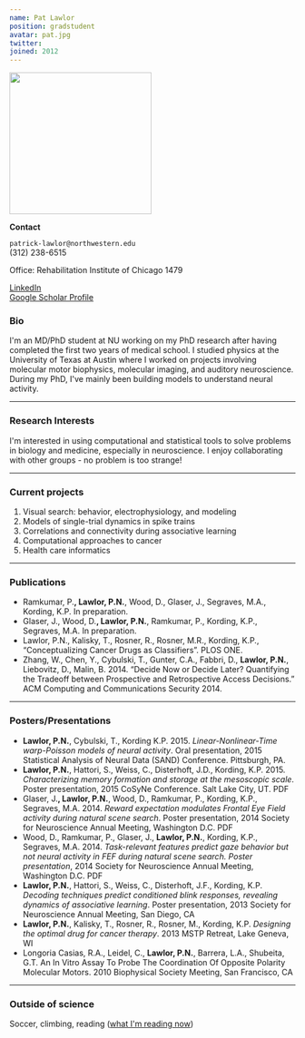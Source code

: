 ```yaml
---
name: Pat Lawlor
position: gradstudent
avatar: pat.jpg
twitter:
joined: 2012
---
```


<img width="250" src="{{site.baseurl}}/images/people/{{page.avatar}}">

**Contact**

<i class="fa fa-envelope-o"></i> `patrick-lawlor@northwestern.edu`<br>
<i class="fa fa-mobile"></i> (312) 238-6515

Office: Rehabilitation Institute of Chicago 1479

[<i class="fa fa-linkedin-square"></i> LinkedIn](https://www.linkedin.com/in/patrick-lawlor-0a13a31b)<br>
[<i class="fa fa-google"></i> Google Scholar Profile](https://scholar.google.com/citations?user=jjvixpcAAAAJ&hl=en)

### Bio

I'm an MD/PhD student at NU working on my PhD research after having completed the first two years of medical school. I studied physics at the University of Texas at Austin where I worked on projects involving molecular motor biophysics, molecular imaging, and auditory neuroscience. During my PhD, I've mainly been building models to understand neural activity.

<hr>

### Research Interests

I'm interested in using computational and statistical tools to solve problems in biology and medicine, especially in neuroscience. I enjoy collaborating with other groups - no problem is too strange!

<hr>

### Current projects

1. Visual search: behavior, electrophysiology, and modeling
2. Models of single-trial dynamics in spike trains
3. Correlations and connectivity during associative learning
4. Computational approaches to cancer
5. Health care informatics

<hr>

### Publications

- Ramkumar, P.**, Lawlor, P.N.**, Wood, D., Glaser, J., Segraves, M.A., Kording, K.P. In preparation.
- Glaser, J., Wood, D.**, Lawlor, P.N.**, Ramkumar, P., Kording, K.P., Segraves, M.A. In preparation.
- Lawlor, P.N., Kalisky, T., Rosner, R., Rosner, M.R., Kording, K.P., “Conceptualizing Cancer Drugs as Classifiers”. PLOS ONE.
- Zhang, W., Chen, Y., Cybulski, T., Gunter, C.A., Fabbri, D., **Lawlor, P.N.**, Liebovitz, D., Malin, B. 2014. “Decide Now or Decide Later? Quantifying the Tradeoff between Prospective and Retrospective Access Decisions.” ACM Computing and Communications Security 2014.

<hr>

### Posters/Presentations

- **Lawlor, P.N.**, Cybulski, T., Kording K.P. 2015. _Linear-Nonlinear-Time warp-Poisson models of neural activity_. Oral presentation, 2015 Statistical Analysis of Neural Data (SAND) Conference. Pittsburgh, PA.
- **Lawlor, P.N.**, Hattori, S., Weiss, C., Disterhoft, J.D., Kording, K.P. 2015. _Characterizing memory formation and storage at the mesoscopic scale_. Poster presentation, 2015 CoSyNe Conference. Salt Lake City, UT. PDF
- Glaser, J.**, Lawlor, P.N.**, Wood, D., Ramkumar, P., Kording, K.P., Segraves, M.A. 2014. _Reward expectation modulates Frontal Eye Field activity during natural scene search_. Poster presentation, 2014 Society for Neuroscience Annual Meeting, Washington D.C. PDF
- Wood, D., Ramkumar, P., Glaser, J., **Lawlor, P.N.**, Kording, K.P., Segraves, M.A. 2014. _Task-relevant features predict gaze behavior but not neural activity in FEF during natural scene search. Poster presentation_, 2014 Society for Neuroscience Annual Meeting, Washington D.C. PDF
- **Lawlor, P.N.**, Hattori, S., Weiss, C., Disterhoft, J.F., Kording, K.P. _Decoding techniques predict conditioned blink responses, revealing dynamics of associative learning_. Poster presentation, 2013 Society for Neuroscience Annual Meeting, San Diego, CA
- **Lawlor, P.N.**, Kalisky, T., Rosner, R., Rosner, M., Kording, K.P. _Designing the optimal drug for cancer therapy_. 2013 MSTP Retreat, Lake Geneva, WI
- Longoria Casias, R.A., Leidel, C., **Lawlor, P.N.**, Barrera, L.A., Shubeita, G.T. An In Vitro Assay To Probe The Coordination Of Opposite Polarity Molecular Motors. 2010 Biophysical Society Meeting, San Francisco, CA

<hr>

### Outside of science

Soccer, climbing, reading ([what I'm reading now](https://www.goodreads.com/user/show/3823047-pat-lawlor))
